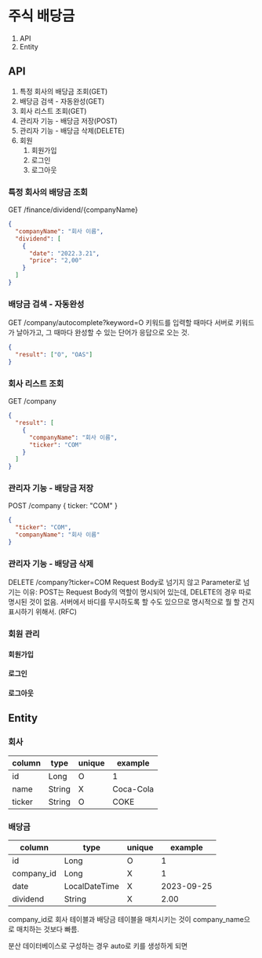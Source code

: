 # 주식 배당금
1. API
2. Entity

## API
1. 특정 회사의 배당금 조회(GET)
2. 배당금 검색 - 자동완성(GET)
3. 회사 리스트 조회(GET)
4. 관리자 기능 - 배당금 저장(POST)
5. 관리자 기능 - 배당금 삭제(DELETE)
6. 회원
   1. 회원가입
   2. 로그인
   3. 로그아웃

### 특정 회사의 배당금 조회
GET /finance/dividend/{companyName}

```json
{
  "companyName": "회사 이름",
  "dividend": [
    {
      "date": "2022.3.21",
      "price": "2,00"
    }
  ]
}
```

### 배당금 검색 - 자동완성
GET /company/autocomplete?keyword=O
키워드를 입력할 때마다 서버로 키워드가 날아가고, 그 때마다 완성할 수 있는 단어가 응답으로 오는 것.

```json
{
  "result": ["O", "OAS"]
}
```

### 회사 리스트 조회
GET /company

```json
{
  "result": [
    {
      "companyName": "회사 이름",
      "ticker": "COM"
    }
  ]
}
```

### 관리자 기능 - 배당금 저장
POST /company
{ ticker: "COM" }

```json
{
  "ticker": "COM",
  "companyName": "회사 이름"
}
```

### 관리자 기능 - 배당금 삭제
DELETE /company?ticker=COM
Request Body로 넘기지 않고 Parameter로 넘기는 이유: POST는 Request Body의 역할이 명시되어 있는데, DELETE의 경우 따로 명시된 것이 없음. 서버에서 바디를 무시하도록 할 수도 있으므로 명시적으로 뭘 할 건지 표시하기 위해서. (RFC)

### 회원 관리
#### 회원가입
#### 로그인
#### 로그아웃


## Entity

### 회사
| column | type   | unique | example   |
|--------|--------|--------|-----------|
| id     | Long   | O      | 1         |
| name   | String | X      | Coca-Cola |
| ticker | String | O      | COKE      |

### 배당금
| column     | type          | unique | example    |
|------------|---------------|--------|------------|
| id         | Long          | O      | 1          |
| company_id | Long          | X      | 1          |
| date       | LocalDateTime | X      | 2023-09-25 |
| dividend   | String        | X      | 2.00       |

company_id로 회사 테이블과 배당금 테이블을 매치시키는 것이 company_name으로 매치하는 것보다 빠름.

분산 데이터베이스로 구성하는 경우 auto로 키를 생성하게 되면 